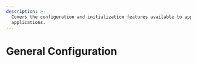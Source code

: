 ```yaml
---
description: >-
  Covers the configuration and initialization features available to appy
  applications.
---
```


# General Configuration

## 

